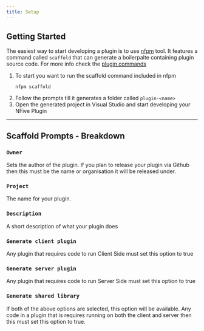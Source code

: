```yaml
---
title: Setup
---
```


## Getting Started

The easiest way to start developing a plugin is to use [nfpm](nfpm/nfpm) tool. 
It features a command called `scaffold` that can generate a boilerpalte containing plugin source code. For more info check the [plugin commands](nfpm/commands-plugins)

1. To start you want to run the scaffold command included in nfpm
    ```
    nfpm scaffold
    ```
2. Follow the prompts till it generates a folder called `plugin-<name>`
3. Open the generated project in Visual Studio and start developing your NFive Plugin

---

## Scaffold Prompts - Breakdown

### `Owner`
Sets the author of the plugin. If you plan to release your plugin via Github then this must be the name or organisation it will be released under.

### `Project`
The name for your plugin.

### `Description`
A short description of what your plugin does

### `Generate client plugin`
Any plugin that requires code to run Client Side must set this option to true

### `Generate server plugin`
Any plugin that requires code to run Server Side must set this option to true

### `Generate shared library`
If both of the above options are selected, this option will be available.
Any code in a plugin that is requires running on both the client and server then this must set this option to true. 